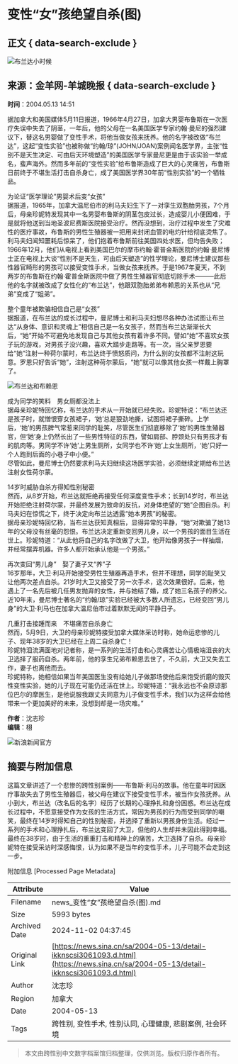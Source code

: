 # 变性“女”孩绝望自杀(图)

## 正文 { data-search-exclude }


![布兰达小时候](//n.sinaimg.cn/default/622af858/20181010/default_avatar.jpg)

## 来源：金羊网-羊城晚报   { data-search-exclude }
**时间**：2004.05.13 14:51

据加拿大和美国媒体5月11日报道，1966年4月27日，加拿大男婴布鲁斯在一次医疗失误中失去了阴茎，一年后，他的父母在一名美国医学专家约翰·曼尼的强烈建议下，替这名男婴做了变性手术，将他当做女孩来抚养。他的名字被改做“布兰达”，这起“变性实验”也被称做“约翰/琼”(JOHN/JOAN)案例闻名医学界，主张“性别不是天生决定、可由后天环境塑造”的美国医学专家曼尼更是由于该实验一举成名，蜚声海外。然而多年前的“变性实验”给布鲁斯造成了巨大的心灵痛苦，布鲁斯日前终于不堪生活打击自杀身亡，成了美国医学界30年前“性别实验”的一个牺牲品。

为论证“医学理论”男婴术后变“女孩”  
据报道，1965年，加拿大温尼伯市的利马夫妇生下了一对孪生双胞胎男孩，7个月后，母亲珍妮特发现其中一名男婴布鲁斯的阴茎包皮过长，造成婴儿小便困难，于是就将他送到当地圣波尼费斯医院接受治疗。然而没想到，治疗过程中发生了灾难性的医疗事故，布鲁斯的男性生殖器被一把用来封闭血管的电灼针给彻底烫焦了。利马夫妇闻知噩耗后惊呆了，他们抱着布鲁斯前往美国四处求医，但均告失败；1966年12月，他们从电视上看到美国巴尔的摩市约翰·霍普金斯医院的约翰·曼尼博士正在电视上大谈“性别不是天生，可由后天塑造”的性学理论，曼尼博士建议那些性器官畸形的男孩可以接受变性手术，当做女孩来抚养。于是1967年夏天，不到两岁的布鲁斯在约翰·霍普金斯医院中做了男性生殖器官彻底切除手术———此后他的名字就被改成了女性化的“布兰达”，他跟双胞胎弟弟布赖恩的关系也从“兄弟”变成了“姐弟”。

整个童年被欺骗相信自己是“女孩”  
据报道，在布兰达的成长过程中，曼尼博士和利马夫妇想尽各种办法试图让布兰达“从身体、意识和灵魂上”相信自己是一名女孩子，然而当布兰达渐渐长大后，“她”开始不可避免地发现自己与其他女孩有着许多不同。譬如“她”不喜欢女孩子玩的游戏，对男孩子没兴趣，喜欢大踏步走路等。有一次，当父亲罗恩要给“她”注射一种荷尔蒙时，布兰达终于愤怒质问，为什么别的女孩都不注射这玩意。罗恩只好告诉“她”，注射这种荷尔蒙后，“她”就可以像其他女孩一样戴上胸罩了。

![布兰达和布赖恩](http://image2.sina.com.cn/dy/w/2004-05-13/1084437506_oGaOga.jpg)

成为同学的笑料　男女厕都没法上  
据母亲珍妮特回忆称，布兰达的手术从一开始就已经失败。珍妮特说：“布兰达还是孩子时，就憎恨穿女孩裙子，‘她’总是狠劲地撕，试图将裙子撕碎。上学后，‘她’的男孩脾气常惹来同学的耻笑，尽管医生们彻底移除了‘她’的男性生殖器官，但‘她’身上仍然长出了一些男性特征的东西，譬如肩部、脖颈处只有男孩才有的肌肉等。男同学不许‘她’上男生厕所，女同学也不许‘她’上女生厕所，‘她’只好一个人跑到后面的小巷子中小便。”  
尽管如此，曼尼博士仍然要求利马夫妇继续这场医学实验，必须继续定期给布兰达注射女性荷尔蒙。

14岁时威胁自杀方得知性别秘密  
然而，从8岁开始，布兰达就拒绝再接受任何深度变性手术；长到14岁时，布兰达开始拒绝注射荷尔蒙，并最终发展为致命的反抗，对身体绝望的“她”企图自杀。利马夫妇在惊慌之下，终于决定向布兰达透露“她本男孩”的秘密。  
据母亲珍妮特回忆称，当布兰达获知真相后，显得异常的平静，“她”对欺骗了她13年的父母没有丝毫的怨恨。布兰达决定重新变回男儿身，以一个男孩的面目生活在世上。珍妮特道：“从此他将自己的名字改做了大卫，他开始像男孩子一样抽烟，并经常摆弄机器。许多人都开始承认他是一个男孩。”

再次变回“男儿身”　娶了妻子又“养”子  
16岁那年，大卫·利马开始接受男性生殖器再造手术，但并不理想，同学的耻笑又让他两次差点自杀。21岁时大卫又接受了另一次手术，这次效果很好。后来，他遇上了一名先后被几任男友抛弃的女性，并与她结了婚，成了她三名孩子的养父。近10年来，曼尼博士著名的“约翰/琼”实验已经被大多数人所遗忘，已经变回“男儿身”的大卫·利马也在加拿大温尼伯市过着默默无闻的平静日子。

几重打击接踵而来　不堪痛苦自杀身亡  
然而，5月9日，大卫的母亲珍妮特接受加拿大媒体采访时称，她命运悲惨的儿子、现年38岁的大卫已经在上周二自杀身亡！  
珍妮特泪流满面地对记者称，是一系列的生活打击和心灵痛苦让心情极端沮丧的大卫选择了服药自杀。两年前，他的孪生兄弟布赖恩去世了，不久前，大卫又失去工作，妻子也离他而去。  
珍妮特称，她相信如果当年美国医生没有给她儿子做那场使他后来饱受折磨的毁灭性变性实验，她的儿子现在可能仍还活在世上。珍妮特道：“我永远也不会原谅那位巴尔的摩医生，是他说服我跟丈夫同意为儿子做变性手术，我们以为这样会给他带来一个更加美好的未来，没想到却是一场灾难。”

**作者**：沈志珍  
**编辑**：栩

![新浪新闻官方](https://n.sinaimg.cn/default/80905340/20200331/sinalogo.png)


## 摘要与附加信息

<!-- tcd_abstract -->
这篇文章讲述了一个悲惨的跨性别案例——布鲁斯·利马的故事。他在童年时因医疗事故失去了男性生殖器后，被父母在建议下接受变性手术，被当作女孩抚养。从小到大，布兰达（改名后的名字）经历了长期的心理挣扎和身份困惑。布兰达在成长过程中，不愿意接受作为女孩的生活方式，常因为男孩的行为而受到同学的嘲笑，最终在14岁时得知自己的性别秘密，并选择了重新以男孩身份生活。经过一系列的手术和心理挣扎后，布兰达变回了大卫，但他的人生却并未因此得到幸福。最终在38岁时，由于生活的重重打击和精神上的痛苦，大卫选择了自杀。母亲珍妮特在接受采访时深感悔恨，认为如果不是当年的变性手术，儿子可能不会走到这一步。
<!-- tcd_abstract_end -->

附加信息 [Processed Page Metadata]

| Attribute       | Value                                  |
|-----------------|----------------------------------------|
| Filename        | news_变性“女”孩绝望自杀(图).md                             |
| Size            | 5993 bytes                           |
| Archived Date   | 2024-11-02 04:37:45                             |
| Original Link   | [https://news.sina.cn/sa/2004-05-13/detail-ikknscsi3061093.d.html](https://news.sina.cn/sa/2004-05-13/detail-ikknscsi3061093.d.html)                       |
| Author          | 沈志珍                               |
| Region          | 加拿大                               |
| Date            | 2004-05-13                                 |
| Tags            | 跨性别, 变性手术, 性别认同, 心理健康, 悲剧案例, 社会环境                                 |
>
> 本文由跨性别中文数字档案馆归档整理，仅供浏览。版权归原作者所有。
>